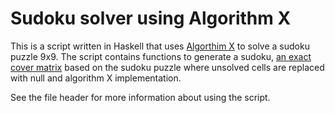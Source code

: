 # Sudoku solver using Algorithm X

This is a script written in Haskell that uses [Algorthim X](https://en.wikipedia.org/wiki/Knuth%27s_Algorithm_X) to solve a sudoku puzzle 9x9.
The script contains functions to generate a sudoku, [an exact cover matrix](https://www.stolaf.edu//people/hansonr/sudoku/exactcovermatrix.htm) based on the sudoku puzzle where unsolved cells are replaced with null and algorithm X implementation.

See the file header for more information about using the script.
